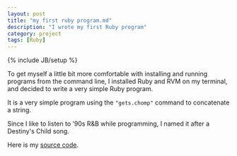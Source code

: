 ```yaml
---
layout: post
title: "my first ruby program.md"
description: "I wrote my first Ruby program"
category: project
tags: [Ruby]
---
```

{% include JB/setup %}

To get myself a little bit more comfortable with installing and running programs from the command line, I installed Ruby and RVM on my terminal, and decided to write a very simple Ruby program. 

It is a very simple program using the `"gets.chomp"` command to concatenate a string.

Since I like to listen to ’90s R&B while programming, I named it after a Destiny's Child song.

Here is my [source code](https://github.com/hnotess/saymyname).